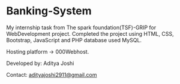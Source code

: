 # Banking-System

My internship task from The spark foundation(TSF)-GRIP for WebDevelopment project. Completed the project using HTML, CSS, Bootstrap, JavaScript and PHP database used MySQL.

Hosting platform -> 000Webhost.

Developed by: Aditya Joshi

Contact: adityajoshi2911@gmail.com
